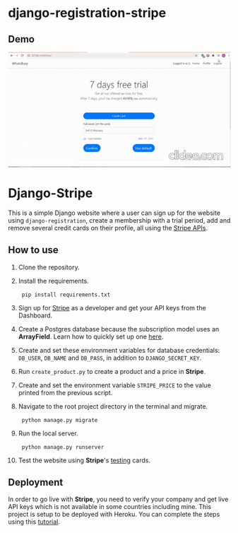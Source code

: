 # django-registration-stripe


## Demo
![Demo](demo/demo.gif)

# Django-Stripe
This is a simple Django website where a user can sign up for the website using `django-registration`, 
create a membership with a trial period, add and remove several credit cards on their profile, 
all using the [Stripe APIs](https://stripe.com/docs/api).

## How to use
1. Clone the repository.

2. Install the requirements.

        pip install requirements.txt
    
3. Sign up for [Stripe](https://stripe.com/) as a developer and get your API keys from the Dashboard.

4. Create a Postgres database because the subscription model uses an __ArrayField__. Learn how to quickly set up one [here](https://dev.to/prisma/how-to-setup-a-free-postgresql-database-on-heroku-1dc1).

5. Create and set these environment variables for database credentials: `DB_USER`, `DB_NAME` and `DB_PASS`, in addition to `DJANGO_SECRET_KEY`.
        
6. Run `create_product.py` to create a product and a price in __Stripe__.

7. Create and set the environment variable `STRIPE_PRICE` to the value printed from the previous script.

8. Navigate to the root project directory in the terminal and migrate.

        python manage.py migrate

9. Run the local server.

        python manage.py runserver
        
10. Test the website using __Stripe__'s [testing](https://stripe.com/docs/testing) cards.


## Deployment
In order to go live with __Stripe__, you need to verify your company and get live API keys which is not available in some countries including mine.
This project is setup to be deployed with Heroku. You can complete the steps using this [tutorial](https://developer.mozilla.org/en-US/docs/Learn/Server-side/Django/Deployment).
